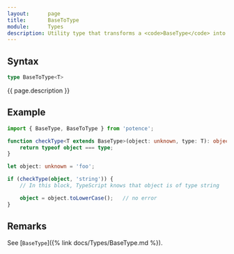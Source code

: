 ```yaml
---
layout:      page
title:       BaseToType
module:      Types
description: Utility type that transforms a <code>BaseType</code> into the type it represents.
---
```

## Syntax

```ts
type BaseToType<T>
```

<p class="description">{{ page.description }}</p>

## Example

```ts
import { BaseType, BaseToType } from 'potence';

function checkType<T extends BaseType>(object: unknown, type: T): object is BaseToType<T> {
    return typeof object === type;
}

let object: unknown = 'foo';

if (checkType(object, 'string')) {
    // In this block, TypeScript knows that object is of type string

    object = object.toLowerCase();   // no error
}
```

## Remarks

See [`BaseType`]({% link docs/Types/BaseType.md %}).
